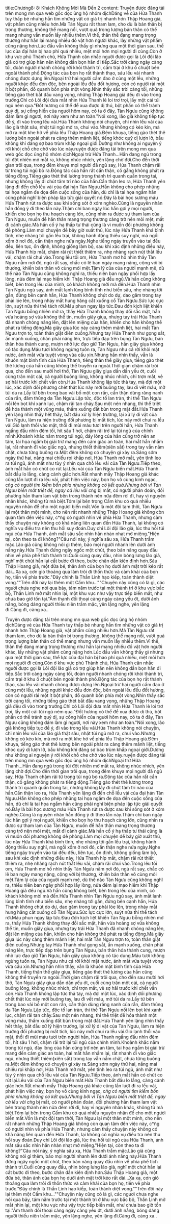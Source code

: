 title:Chương8: 8: Khách Không Mời Mà Đến 2
content:
Truyện được đăng tải trên mong mn qua web gốc đọc ủng hộ nhóm dịchDáng vẻ của Hứa Thanh tuy thấp bé nhưng hắn tìm những vật có giá trị nhanh hơn Thập Hoang giả, vật phẩm cũng nhiều hơn.Mà Tàn Ngưu rất tham lam, cho dù là bản thân bị trọng thương, không thể mang nổi, vượt quá trọng lượng bản thân có thể mang nhưng vẫn muốn lấy nhiều thêm.Vì thế, thân thể đang mang trọng thương như hắn lại mang nhiều đồ vật hơn người khác, lấy những vật phẩm cũng nặng hơn.Lúc đầu vẫn không thấy gì nhưng qua một thời gian sau, thể lực của đại hán bị hao phí quá nhiều, mệt mỏi hơn mọi người đi cùng.Còn ở khu vực phủ Thành chủ, Hứa Thanh cân nhắc người được gọi là Lôi đội lão giả có trợ giúp hắn nên không dẫn bọn hắn đi tiếp.Sắc trời càng ngày càng tối, đoàn người nhanh chóng rời khỏi thành trì, cắm trại ở khu ổ chuột bên ngoài thành phố.Động tác của bọn họ rất thành thạo, sáu lều vải nhanh chóng được dựng lên.Ngoại trừ hai người cầm đao ở cùng một lều, những người khác đều đơn độc, bên ngoài lều đều đốt hương, còn có người rải một ít bột phấn, đổ quanh bốn phía một vòng.Nhìn thấy sắc trời càng tối, những tiếng gào thét bắt đầu vang vọng, những Thập Hoang giả đều đi vào trong trướng.Chỉ có Lôi đội đưa mắt nhìn Hứa Thanh lẻ loi trơ trọi, lấy một cái túi ngủ ném qua."Đốt hương có thể để xua được dị thú, bột phấn có thể tránh quỷ dị, sự cống hiến của ngươi hôm nay, có ta ở đây, Tàn Ngưu cũng không dám làm gì ngươi, nơi này xem như an toàn."Nói xong, lão giả không tiếp tục để ý, đi vào trong lều vải.Hứa Thanh không nói chuyện, chỉ nhìn lều vải của lão giả thật sâu, nhặt túi ngủ mở ra, chui vào.Nhưng không có kéo kín, mà mở ra một khe hở về phía lều Thập Hoang giả.Đêm khuya, tiếng gào thét thê lương bên ngoài phát ra càng thêm mãnh liệt, tiếng khóc quỷ dị lượn lờ, bầu không khí đáng sợ bao trùm khắp ngoại giới.Dường như không ai nguyện ý rời khỏi chỗ che chở vào lúc này.ruyện được đăng tải trên mong mn qua web gốc đọc ủng hộ nhóm dịchNgoại trừ Hứa Thanh...Hắn đang ngủ trong túi đột nhiên mở mắt ra, không nhúc nhích, yên lặng chờ đợi.Cho đến thời gian trôi qua, trong đêm khuya mọi người đã ngủ say, Hứa Thanh chậm rãi từ trong túi ngủ bò ra.Động tác của hắn rất cẩn thận, cố gắng không phát ra tiếng động.Tiếng gào thét thê lương trong thành trì quanh quẩn trong tai, nhưng không lấy đi chút tâm trí nào của hắn.Cẩn thận leo ra, Hứa Thanh yên lặng đi đến chỗ lều vải của đại hán Tàn Ngưu.Hắn không cho phép những tai họa ngầm đe dọa đến cuộc sống của hắn, dù chỉ là tai họa ngầm hắn cũng phải nghĩ biện pháp lập tức giải quyết nó.Đây là bài học sương máu Hứa Thanh rút ra được sau khi sống sót ở xóm nghèo.Cũng là nguyên nhân hắn đồng ý đi theo lần này.Thậm chí ban ngày lúc hắn gợi ý mọi người, khiến cho bọn họ thu hoạch càng lớn, cũng nhìn ra được sự tham lam của Tàn Ngưu, muốn để hắn thân mang trọng thương càng trở nên mỏi mệt, mất đi cảnh giác.Mà hắn cố ý hạ thấp tư thái cũng là vì muốn đối phương không đề phòng.Làm mọi chuyện để bây giờ xuất thủ, lúc này Hứa Thanh khá bình tĩnh, nhẹ nhàng tới gần lều trại, không hành động thiếu suy nghĩ, mà ngồi xổm ở nơi đó, cẩn thận nghe nửa ngày.Nghe tiếng ngáy truyền vào tai đều đều, liên tục, ổn định, không giống làm bộ, sau khi xác định những điều này, Hứa Thanh híp mắt, chậm rãi rút thiết thiêm ra, nhẹ nhàng rạch nút thắt lều vải, chậm rãi chui vào.Trong lều tối om, Hứa Thanh mơ hồ nhìn thấy Tàn Ngưu nằm nơi đó, ngủ rất say, chắc có lẽ ban ngày mang nặng, cộng với bị thương, khiến bản thân vô cùng mỏi mệt.Tâm lý của của người mạnh mẽ, dù thế nào Tàn Ngưu cũng không nghĩ ra, thiếu niên ban ngày phối hợp lấy lòng, nửa đêm lại mạo hiểm khi Thập Hoang giả đều ngủ.Và hắn cũng không biết, bên trong lều của mình, có khách không mời mà đến.Hứa Thanh nhìn Tàn Ngưu ngủ say, ánh mắt lạnh lùng bình tĩnh như biển sâu, nhẹ nhàng tới gần, đứng bên cạnh hắn, Hứa Thanh không chút do dự, dao găm trong tay phải lóe lên, trong nháy mắt hung hăng cắt xuống cổ Tàn Ngưu.Sức lực cực lớn, suýt nữa thi thể tách rời.Máu phun ngay lập tức.Đau đớn kịch liệt khiến Tàn Ngưu bỗng nhiên mở ra, thấy Hứa Thanh không thay đổi sắc mặt, hắn vừa hoảng sợ vừa không thể tin, muốn giãy giụa, nhưng tay trái Hứa Thanh đã nhanh chóng nâng lên, đặt lên miệng của hắn, khiến cho hắn không thể phát ra tiếng động.Mà giãy giụa lúc này càng thêm mãnh liệt, hai mắt Tàn Ngưu trợn to, toàn thân giật điên cuồng.Nhưng tay Hứa Thanh như gọng sắt, ấn mạnh xuống, chân phải nâng lên, trực tiếp đạp trên bụng Tàn Ngưu, bản thân hóa thành cung, mượn nhờ lực đạo giữ Tàn Ngưu, hắn giãy giụa không có tác dụng.Máu tươi không ngừng tuôn ra, Tàn Ngưu như cá rời khỏi mặt nước, ánh mắt vừa tuyệt vòng vừa cầu xin.Nhưng hắn nhìn thấy, vẫn là khuôn mặt bình tĩnh của Hứa Thanh, tiếng thân thể giãy giụa, tiếng gào thét thê lương của hắn cũng không thể truyền ra ngoài.Thời gian chậm rãi trôi qua, cho đến sau mười hơi thở, Tàn Ngưu giãy giụa dần dần yếu ớt, cuối cùng trân một cái, cả người buông lỏng, không nhúc nhích, chỉ trợn mắt, vẻ sợ hãi trước khi chết vẫn còn.Hứa Thanh không lập tức thả tay, mà đợi một lúc, xác định đối phương chết thật lúc này mới buông tay, lau đi vết máu, mở túi da ra.Lấy từ bên trong bao vải bố một con rắn, cẩn thận dùng răng nanh của rắn, đâm thủng da Tàn Ngưu.Lập tức, độc tố lan tràn, thi thể Tàn Ngưu nổi lên bọt khí xanh lục, chậm rãi tan chảy.Sau một nén nhang, thi thể triệt để hóa thành một vũng máu, thấm xuống đất bùn trong mặt đất.Hứa Thanh yên lặng nhìn thấy hết thảy, bắt đầu xử lý hiện trường, lại xử lý di vật của Tàn Ngưu, làm ra hiện trường đối phương bị mất tích, lúc này mới chui ra lều vải.Gió lạnh thổi vào mặt, thổi đi mùi máu tươi trên người hắn, Hứa Thanh ngẩng đầu nhìn đêm tối, hít sâu 1 hơi, chậm rãi trở lại túi ngủ của chính mình.Khoảnh khắc nằm trong túi ngủ, đáy lòng của hắn cũng trở nên an tâm, tai họa ngầm bị giải trừ mang đến cảm giác an toàn, hai mắt hắn nhắm lại, rất nhanh đi vào giấc ngủ, nhưng thiết thiêm(xiên sắt) trong tay vẫn nắm chặt, chưa từng buông ra.Một đêm không có chuyện gì xảy ra.Sáng sớm ngày thứ hai, nắng mai chiếu rọi khắp nơi, Hứa Thanh mở mắt, yên tĩnh leo ra túi ngủ, ánh mắt như tùy ý nhìn qua chỗ lều vải của Tàn Ngưu.Tiếp theo, ánh mắt hắn có chút co rút lại.Lều vải của Tàn Ngưu biến mất.Hứa Thanh bắt đầu lo lắng, càng cảnh giác hơn.Rất nhanh mấy Thập Hoang giả khác cũng lần lượt đi ra lều vải, phát hiện việc này, bọn họ vô cùng kinh ngạc, c*̃ng có người tìm kiếm bốn phía nhưng không có kết quả.Nhưng bởi vì Tàn Ngưu biến mất triệt để, ngay cả lều vải c*̃ng bị mất, có người phán đoán, đối phương hẳn tham lam vật bên trong thành nên nửa đêm rời đi, hay vì nguyên nhân khác, không từ mà biệt.Tóm lại bên trong Cấm khu có quá nhiều nguyên nhân để cho một người biến mất.Vốn là một đội tạm thời, Tàn Ngưu lại một thân một mình, cho nên rất nhanh những Thập Hoang giả không còn quan tâm đến việc này, c*̃ng có người nhìn về phía Hứa Thanh, nhưng cảm thấy chuyện này không có khả năng liên quan đến Hứa Thanh, lại không có nghĩa vụ điều tra nên thu hồi suy đoán.Duy chỉ Lôi đội lão giả, lúc thu hồi túi ngủ của Hứa Thanh, ánh mắt sâu sắc nhìn hắn nhàn nhạt mở miệng."Hiện tại, còn theo ta đi không?"Câu nói này, ý nghĩa sâu xa, Hứa Thanh trầm mặc.Lão giả cũng không nói gì thêm, bảo mọi người nhanh lên dưới ánh nắng này.Hứa Thanh đứng ngây ngốc một chút, theo bản năng quay đầu nhìn về phía phế tích thành trì.Cuối cùng quay đầu, nhìn bóng lưng lão giả, nghĩ một chút hắn lại cất bước đi theo, bước chân dần kiên định hơn.Sáu Thập Hoang giả, một đứa bé, thân ảnh của bọn họ dưới ánh mặt trời kéo rất dài...Xa xa, cơn gió thoảng qua làm trôi đi thổn thức và cảm khái của bọn họ, tiến về phía trước."Đây chính là Thần Linh hạo kiếp, toàn thành diệt vong.""Trên đời này lại thêm một Cấm khu...""Chuyện này cũng có là gì, các ngươi chưa nghe nói qua bảy, tám năm trước tại một thành trì ở khu vực bắc bộ, Thần Linh mở mắt nhìn lại, một khu vực như vậy trực tiếp biến mất, như chưa bao giờ tồn tại."Âm thanh đối thoại càng ngày càng yếu ớt, dưới ánh nắng, bóng dáng người thiếu niên trầm mặc, yên lặng nghe, yên lặng đi.Càng đi, càng xa..

Truyện được đăng tải trên mong mn qua web gốc đọc ủng hộ nhóm dịchDáng vẻ của Hứa Thanh tuy thấp bé nhưng hắn tìm những vật có giá trị nhanh hơn Thập Hoang giả, vật phẩm cũng nhiều hơn.Mà Tàn Ngưu rất tham lam, cho dù là bản thân bị trọng thương, không thể mang nổi, vượt quá trọng lượng bản thân có thể mang nhưng vẫn muốn lấy nhiều thêm.Vì thế, thân thể đang mang trọng thương như hắn lại mang nhiều đồ vật hơn người khác, lấy những vật phẩm cũng nặng hơn.Lúc đầu vẫn không thấy gì nhưng qua một thời gian sau, thể lực của đại hán bị hao phí quá nhiều, mệt mỏi hơn mọi người đi cùng.Còn ở khu vực phủ Thành chủ, Hứa Thanh cân nhắc người được gọi là Lôi đội lão giả có trợ giúp hắn nên không dẫn bọn hắn đi tiếp.Sắc trời càng ngày càng tối, đoàn người nhanh chóng rời khỏi thành trì, cắm trại ở khu ổ chuột bên ngoài thành phố.Động tác của bọn họ rất thành thạo, sáu lều vải nhanh chóng được dựng lên.Ngoại trừ hai người cầm đao ở cùng một lều, những người khác đều đơn độc, bên ngoài lều đều đốt hương, còn có người rải một ít bột phấn, đổ quanh bốn phía một vòng.Nhìn thấy sắc trời càng tối, những tiếng gào thét bắt đầu vang vọng, những Thập Hoang giả đều đi vào trong trướng.Chỉ có Lôi đội đưa mắt nhìn Hứa Thanh lẻ loi trơ trọi, lấy một cái túi ngủ ném qua."Đốt hương có thể để xua được dị thú, bột phấn có thể tránh quỷ dị, sự cống hiến của ngươi hôm nay, có ta ở đây, Tàn Ngưu cũng không dám làm gì ngươi, nơi này xem như an toàn."Nói xong, lão giả không tiếp tục để ý, đi vào trong lều vải.Hứa Thanh không nói chuyện, chỉ nhìn lều vải của lão giả thật sâu, nhặt túi ngủ mở ra, chui vào.Nhưng không có kéo kín, mà mở ra một khe hở về phía lều Thập Hoang giả.Đêm khuya, tiếng gào thét thê lương bên ngoài phát ra càng thêm mãnh liệt, tiếng khóc quỷ dị lượn lờ, bầu không khí đáng sợ bao trùm khắp ngoại giới.Dường như không ai nguyện ý rời khỏi chỗ che chở vào lúc này.ruyện được đăng tải trên mong mn qua web gốc đọc ủng hộ nhóm dịchNgoại trừ Hứa Thanh...Hắn đang ngủ trong túi đột nhiên mở mắt ra, không nhúc nhích, yên lặng chờ đợi.Cho đến thời gian trôi qua, trong đêm khuya mọi người đã ngủ say, Hứa Thanh chậm rãi từ trong túi ngủ bò ra.Động tác của hắn rất cẩn thận, cố gắng không phát ra tiếng động.Tiếng gào thét thê lương trong thành trì quanh quẩn trong tai, nhưng không lấy đi chút tâm trí nào của hắn.Cẩn thận leo ra, Hứa Thanh yên lặng đi đến chỗ lều vải của đại hán Tàn Ngưu.Hắn không cho phép những tai họa ngầm đe dọa đến cuộc sống của hắn, dù chỉ là tai họa ngầm hắn cũng phải nghĩ biện pháp lập tức giải quyết nó.Đây là bài học sương máu Hứa Thanh rút ra được sau khi sống sót ở xóm nghèo.Cũng là nguyên nhân hắn đồng ý đi theo lần này.Thậm chí ban ngày lúc hắn gợi ý mọi người, khiến cho bọn họ thu hoạch càng lớn, cũng nhìn ra được sự tham lam của Tàn Ngưu, muốn để hắn thân mang trọng thương càng trở nên mỏi mệt, mất đi cảnh giác.Mà hắn cố ý hạ thấp tư thái cũng là vì muốn đối phương không đề phòng.Làm mọi chuyện để bây giờ xuất thủ, lúc này Hứa Thanh khá bình tĩnh, nhẹ nhàng tới gần lều trại, không hành động thiếu suy nghĩ, mà ngồi xổm ở nơi đó, cẩn thận nghe nửa ngày.Nghe tiếng ngáy truyền vào tai đều đều, liên tục, ổn định, không giống làm bộ, sau khi xác định những điều này, Hứa Thanh híp mắt, chậm rãi rút thiết thiêm ra, nhẹ nhàng rạch nút thắt lều vải, chậm rãi chui vào.Trong lều tối om, Hứa Thanh mơ hồ nhìn thấy Tàn Ngưu nằm nơi đó, ngủ rất say, chắc có lẽ ban ngày mang nặng, cộng với bị thương, khiến bản thân vô cùng mỏi mệt.Tâm lý của của người mạnh mẽ, dù thế nào Tàn Ngưu cũng không nghĩ ra, thiếu niên ban ngày phối hợp lấy lòng, nửa đêm lại mạo hiểm khi Thập Hoang giả đều ngủ.Và hắn cũng không biết, bên trong lều của mình, có khách không mời mà đến.Hứa Thanh nhìn Tàn Ngưu ngủ say, ánh mắt lạnh lùng bình tĩnh như biển sâu, nhẹ nhàng tới gần, đứng bên cạnh hắn, Hứa Thanh không chút do dự, dao găm trong tay phải lóe lên, trong nháy mắt hung hăng cắt xuống cổ Tàn Ngưu.Sức lực cực lớn, suýt nữa thi thể tách rời.Máu phun ngay lập tức.Đau đớn kịch liệt khiến Tàn Ngưu bỗng nhiên mở ra, thấy Hứa Thanh không thay đổi sắc mặt, hắn vừa hoảng sợ vừa không thể tin, muốn giãy giụa, nhưng tay trái Hứa Thanh đã nhanh chóng nâng lên, đặt lên miệng của hắn, khiến cho hắn không thể phát ra tiếng động.Mà giãy giụa lúc này càng thêm mãnh liệt, hai mắt Tàn Ngưu trợn to, toàn thân giật điên cuồng.Nhưng tay Hứa Thanh như gọng sắt, ấn mạnh xuống, chân phải nâng lên, trực tiếp đạp trên bụng Tàn Ngưu, bản thân hóa thành cung, mượn nhờ lực đạo giữ Tàn Ngưu, hắn giãy giụa không có tác dụng.Máu tươi không ngừng tuôn ra, Tàn Ngưu như cá rời khỏi mặt nước, ánh mắt vừa tuyệt vòng vừa cầu xin.Nhưng hắn nhìn thấy, vẫn là khuôn mặt bình tĩnh của Hứa Thanh, tiếng thân thể giãy giụa, tiếng gào thét thê lương của hắn cũng không thể truyền ra ngoài.Thời gian chậm rãi trôi qua, cho đến sau mười hơi thở, Tàn Ngưu giãy giụa dần dần yếu ớt, cuối cùng trân một cái, cả người buông lỏng, không nhúc nhích, chỉ trợn mắt, vẻ sợ hãi trước khi chết vẫn còn.Hứa Thanh không lập tức thả tay, mà đợi một lúc, xác định đối phương chết thật lúc này mới buông tay, lau đi vết máu, mở túi da ra.Lấy từ bên trong bao vải bố một con rắn, cẩn thận dùng răng nanh của rắn, đâm thủng da Tàn Ngưu.Lập tức, độc tố lan tràn, thi thể Tàn Ngưu nổi lên bọt khí xanh lục, chậm rãi tan chảy.Sau một nén nhang, thi thể triệt để hóa thành một vũng máu, thấm xuống đất bùn trong mặt đất.Hứa Thanh yên lặng nhìn thấy hết thảy, bắt đầu xử lý hiện trường, lại xử lý di vật của Tàn Ngưu, làm ra hiện trường đối phương bị mất tích, lúc này mới chui ra lều vải.Gió lạnh thổi vào mặt, thổi đi mùi máu tươi trên người hắn, Hứa Thanh ngẩng đầu nhìn đêm tối, hít sâu 1 hơi, chậm rãi trở lại túi ngủ của chính mình.Khoảnh khắc nằm trong túi ngủ, đáy lòng của hắn cũng trở nên an tâm, tai họa ngầm bị giải trừ mang đến cảm giác an toàn, hai mắt hắn nhắm lại, rất nhanh đi vào giấc ngủ, nhưng thiết thiêm(xiên sắt) trong tay vẫn nắm chặt, chưa từng buông ra.Một đêm không có chuyện gì xảy ra.Sáng sớm ngày thứ hai, nắng mai chiếu rọi khắp nơi, Hứa Thanh mở mắt, yên tĩnh leo ra túi ngủ, ánh mắt như tùy ý nhìn qua chỗ lều vải của Tàn Ngưu.Tiếp theo, ánh mắt hắn có chút co rút lại.Lều vải của Tàn Ngưu biến mất.Hứa Thanh bắt đầu lo lắng, càng cảnh giác hơn.Rất nhanh mấy Thập Hoang giả khác cũng lần lượt đi ra lều vải, phát hiện việc này, bọn họ vô cùng kinh ngạc, c*̃ng có người tìm kiếm bốn phía nhưng không có kết quả.Nhưng bởi vì Tàn Ngưu biến mất triệt để, ngay cả lều vải c*̃ng bị mất, có người phán đoán, đối phương hẳn tham lam vật bên trong thành nên nửa đêm rời đi, hay vì nguyên nhân khác, không từ mà biệt.Tóm lại bên trong Cấm khu có quá nhiều nguyên nhân để cho một người biến mất.Vốn là một đội tạm thời, Tàn Ngưu lại một thân một mình, cho nên rất nhanh những Thập Hoang giả không còn quan tâm đến việc này, c*̃ng có người nhìn về phía Hứa Thanh, nhưng cảm thấy chuyện này không có khả năng liên quan đến Hứa Thanh, lại không có nghĩa vụ điều tra nên thu hồi suy đoán.Duy chỉ Lôi đội lão giả, lúc thu hồi túi ngủ của Hứa Thanh, ánh mắt sâu sắc nhìn hắn nhàn nhạt mở miệng."Hiện tại, còn theo ta đi không?"Câu nói này, ý nghĩa sâu xa, Hứa Thanh trầm mặc.Lão giả cũng không nói gì thêm, bảo mọi người nhanh lên dưới ánh nắng này.Hứa Thanh đứng ngây ngốc một chút, theo bản năng quay đầu nhìn về phía phế tích thành trì.Cuối cùng quay đầu, nhìn bóng lưng lão giả, nghĩ một chút hắn lại cất bước đi theo, bước chân dần kiên định hơn.Sáu Thập Hoang giả, một đứa bé, thân ảnh của bọn họ dưới ánh mặt trời kéo rất dài...Xa xa, cơn gió thoảng qua làm trôi đi thổn thức và cảm khái của bọn họ, tiến về phía trước."Đây chính là Thần Linh hạo kiếp, toàn thành diệt vong.""Trên đời này lại thêm một Cấm khu...""Chuyện này cũng có là gì, các ngươi chưa nghe nói qua bảy, tám năm trước tại một thành trì ở khu vực bắc bộ, Thần Linh mở mắt nhìn lại, một khu vực như vậy trực tiếp biến mất, như chưa bao giờ tồn tại."Âm thanh đối thoại càng ngày càng yếu ớt, dưới ánh nắng, bóng dáng người thiếu niên trầm mặc, yên lặng nghe, yên lặng đi.Càng đi, càng xa..